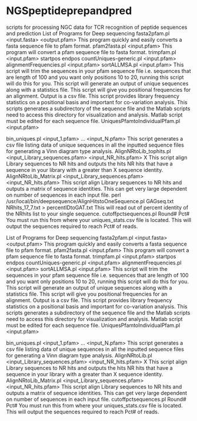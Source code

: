 # NGSpeptideprepandpred
scripts for processing NGC data for TCR recognition of peptide sequences and prediction
  List of Programs for Deep sequencing
 fasta2pfam.pl <input.fasta> <output.pfam>
 This program quickly and easily converts a fasta sequence file
 to pfam format.
 pfam2fasta.pl <input.pfam>
This program will convert a pfam sequence file to fasta format. trimpfam.pl <input.pfam> startpos endpos
countUniques-generic.pl <input.pfam>
alignmentFrequencies.pl <input.pfam>
sortALLMSA.pl <input.pfam>
   This script will trim the sequences in your pfam sequence file
 i.e. sequences that are length of 100 and you want only
 positions 10 to 20, running this script will do this for you.
  This script will generate an output of unique sequences along
 with a statistics file.
  This script will give you positional frequencies for an
 alignment. Output is a csv file.
  This script provides library frequency statistics on a
 positional basis and important for co-variation analysis. This
 scripts generates a subdirectory of the sequence file and the
 Matlab scripts need to access this directory for visualization
 and analysis. Matlab script must be edited for each sequence
 file.
 UniquesPfamtoIndividualPfam.pl <input.pfam>

  bin_uniques.pl <input_1.pfam> ... <input_N.pfam>
 This script generates a csv file listing data of unique
 sequences in all the inputted sequence files for generating a
 Vinn diagram type analysis.
 AlignNRtoLib_tophits.pl <input_Library_sequences.pfam>
 <input_NR_hits.pfam> X
 This script align Library sequences to NR hits and outputs the
 hits NR hits that have a sequence in your library with a greater
 than X sequence identity.
 AlignNRtoLib_Matrix.pl <input_Library_sequences.pfam>
 <input_NR_hits.pfam>
 This script align Library sequences to NR hits and outputs a
 matrix of sequence identities. This can get very large dependent
 on number of sequences in each input file.
 perl /usr/local/bin/deepsequence/AlignHitstoOneSequence.pl
 GAGseq.txt NRhits_17_7.txt > percentIDtoGAT.txt
 This will read out of percent identity of the NRhits list to
 your single sequence.
 cutoffpctsequences.pl Round# Pct#
 You must run this from where your uniques_stats.csv file is
 located. This will output the sequences required to reach Pct#
 of reads. 

 List of Programs for Deep sequencing
 fasta2pfam.pl <input.fasta> <output.pfam>
 This program quickly and easily converts a fasta sequence file
 to pfam format.
 pfam2fasta.pl <input.pfam>
This program will convert a pfam sequence file to fasta format. trimpfam.pl <input.pfam> startpos endpos
countUniques-generic.pl <input.pfam>
alignmentFrequencies.pl <input.pfam>
sortALLMSA.pl <input.pfam>
   This script will trim the sequences in your pfam sequence file
 i.e. sequences that are length of 100 and you want only
 positions 10 to 20, running this script will do this for you.
  This script will generate an output of unique sequences along
 with a statistics file.
  This script will give you positional frequencies for an
 alignment. Output is a csv file.
  This script provides library frequency statistics on a
 positional basis and important for co-variation analysis. This
 scripts generates a subdirectory of the sequence file and the
 Matlab scripts need to access this directory for visualization
 and analysis. Matlab script must be edited for each sequence
 file.
 UniquesPfamtoIndividualPfam.pl <input.pfam>

  bin_uniques.pl <input_1.pfam> ... <input_N.pfam>
 This script generates a csv file listing data of unique
 sequences in all the inputted sequence files for generating a
 Vinn diagram type analysis.
 AlignNRtoLib.pl <input_Library_sequences.pfam>
 <input_NR_hits.pfam> X
 This script align Library sequences to NR hits and outputs the
 hits NR hits that have a sequence in your library with a greater
 than X sequence identity.
 AlignNRtoLib_Matrix.pl <input_Library_sequences.pfam>
 <input_NR_hits.pfam>
 This script align Library sequences to NR hits and outputs a
 matrix of sequence identities. This can get very large dependent
 on number of sequences in each input file.
 cutoffpctsequences.pl Round# Pct#
 You must run this from where your uniques_stats.csv file is
 located. This will output the sequences required to reach Pct#
 of reads. 
